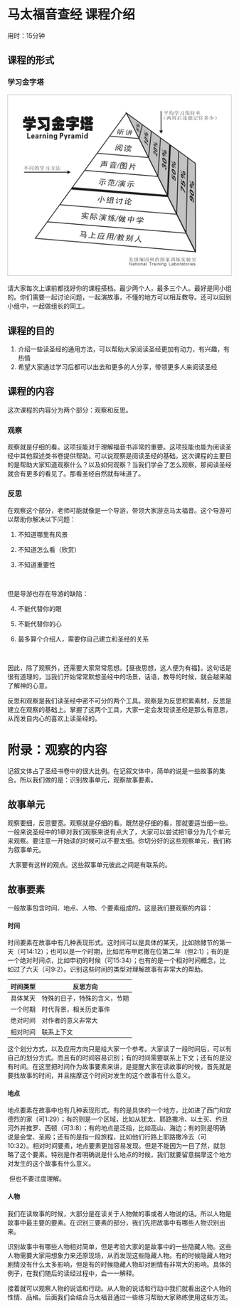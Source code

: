 # 马太福音查经 课程介绍

用时：15分钟

## 课程的形式

### 学习金字塔

![学习金字塔图片](./附件/00学习金字塔.jpg)

请大家每次上课前都找好你的课程搭档。最少两个人，最多三个人。最好是同小组的。你们需要一起讨论问题，一起演故事，不懂的地方可以相互教导。还可以回到小组中，一起做组长的同工。

## 课程的目的

1. 介绍一些读圣经的通用方法，可以帮助大家阅读圣经更加有动力，有兴趣，有热情
2. 希望大家通过学习后都可以出去和更多的人分享，带领更多人来阅读圣经

## 课程的内容

这次课程的内容分为两个部分：观察和反思。

### 观察

​	观察就是仔细的看。这项技能对于理解福音书非常的重要。这项技能也能为阅读圣经中其他叙述类书卷提供帮助。可以说观察是阅读圣经的基础。这次课程的主要目的是帮助大家知道观察什么？以及如何观察？当我们学会了怎么观察，那阅读圣经就会有更多的看见了。那看圣经自然就有味道了。

### 反思

​	在观察这个部分，老师可能就像是一个导游，带领大家游览马太福音。这个导游可以帮助你解决以下问题：

1. 不知道哪里有风景

2. 不知道怎么看（欣赏）

3. 不知道重要性

  ​

  但是导游也存在导游的缺陷：

4. 不能代替你的眼

5. 不能代替你的心

6. 最多算个介绍人，需要你自己建立和圣经的关系

  ​

  ​	因此，除了观察外，还需要大家常常思想。【昼夜思想，这人便为有福】。这句话是很有道理的，当我们开始常常默想圣经中的场景，话语，教导的时候，就会越来越了解神的心意。

  ​	反思和观察是我们读圣经中密不可分的两个工具。观察是为反思积累素材，反思是建立在观察的基础上。掌握了这两个工具，大家一定会发现读圣经是那么有意思，从而发自内心的喜欢上读圣经的。

# 附录：观察的内容

​	记叙文体占了圣经书卷中的很大比例。在记叙文体中，简单的说是一些故事的集合。所以我们做的是：识别故事单元，观察故事要素。

## 故事单元

​	观察要细，反思要宽。观察就是仔细的看。既然是仔细的看，那就要适当细一些。一般来说圣经中的1章对我们观察来说有点大了，大家可以尝试把1章分为几个单元来观察。要注意一开始读的时候可以不要太细。你切分好的这些观察单元，我们称为叙事单元。

​	大家要有这样的观点。这些叙事单元彼此之间是有联系的。

## 故事要素

​	一般故事包含时间、地点、人物、个要素组成的。这是我们要观察的内容：

#### 时间

​	时间要素在故事中有几种表现形式。这时间可以是具体的某天，比如除酵节的第一天（可14:12）；也可以是一个时期，比如尼布甲尼撒在位第二年（但2:1）；有的是一个绝对时间点，比如申初的时候（可15:34）；也有的是一个相对时间概念，比如过了六天（可9:2）。识别这些时间的类型对理解故事有非常大的帮助。

| 时间类型 | 反思方向           |
| ---- | -------------- |
| 具体某天 | 特殊的日子，特殊的含义，节期 |
| 一个时期 | 时代背景，相关历史事件    |
| 绝对时间 | 对作者的意义非常大      |
| 相对时间 | 联系上下文          |

​	这个划分方式，以及应用方向只是给大家一个参考。大家读了一段时间后，可以有自己的划分方式。而且有的时间容易识别；有的时间需要联系上下文；还有的是没有时间。在这里把时间作为故事要素来讲，是提醒大家在读故事的时候，首先就是要找故事的时间，并且揣摩这个时间对发生的这个故事有什么意义。

#### 地点

​	地点要素在故事中也有几种表现形式。有的是具体的一个地方，比如进了西门和安德烈的家（可1:29）；有的则是一个区域，比如从犹太、耶路撒冷、以土买、约旦河外并推罗、西顿（可3:8）；有的地点是泛指，比如高山、海边；有的则是明确说是会堂、圣殿；还有的是指一段旅程，比如他们行路上耶路撒冷去（可10:32）。相对时间要素，地点要素更加容易发现。但是不能因为一目了然，就忽略了这个要素。特别是作者明确说是什么地点的时候，我们就要留意揣摩这个地方对发生的这个故事有什么意义。

​	但也不要过度理解。

#### 人物

​	我们在读故事的时候，大部分是在读关于人物做的事或者人物说的话。所以人物是故事中最主要的要素。在识别三要素的部分，我们先把故事中有哪些人物识别出来。

​	识别故事中有哪些人物相对简单，但是考验大家的是故事中的一些隐藏人物。这些人物需要大家用想象力来还原现场，从而发现这些隐藏人物。有的时候隐藏人物对剧情没有什么太多影响，但是有的时候隐藏人物却对剧情有非常大的影响。具体的例子，在我们随后的读经过程中，会一一解释。

​	接着就可以观察人物的说话和行动。从人物的说话和行动中我们就看出这个人物的性情、品格。后面我们会结合马太福音通过一些练习帮助大家熟练使用这些方法。

